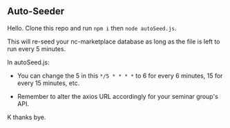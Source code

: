 ## Auto-Seeder

Hello. Clone this repo and run `npm i` then `node autoSeed.js`.

This will re-seed your nc-marketplace database as long as the file is left to run every 5 minutes.

In autoSeed.js:

- You can change the 5 in this
  `*/5 * * * *`
  to 6 for every 6 minutes, 15 for every 15 minutes, etc.

- Remember to alter the axios URL accordingly for your seminar group's API.

K thanks bye.
